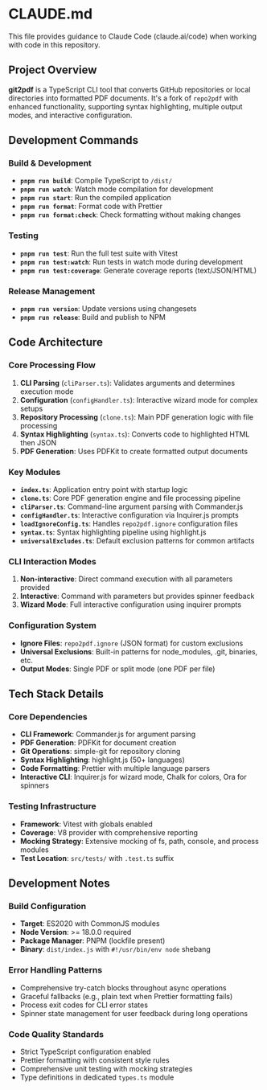 # CLAUDE.md

This file provides guidance to Claude Code (claude.ai/code) when working with code in this repository.

## Project Overview

**git2pdf** is a TypeScript CLI tool that converts GitHub repositories or local directories into formatted PDF documents. It's a fork of `repo2pdf` with enhanced functionality, supporting syntax highlighting, multiple output modes, and interactive configuration.

## Development Commands

### Build & Development
- **`pnpm run build`**: Compile TypeScript to `/dist/`
- **`pnpm run watch`**: Watch mode compilation for development
- **`pnpm run start`**: Run the compiled application
- **`pnpm run format`**: Format code with Prettier
- **`pnpm run format:check`**: Check formatting without making changes

### Testing
- **`pnpm run test`**: Run the full test suite with Vitest
- **`pnpm run test:watch`**: Run tests in watch mode during development
- **`pnpm run test:coverage`**: Generate coverage reports (text/JSON/HTML)

### Release Management
- **`pnpm run version`**: Update versions using changesets
- **`pnpm run release`**: Build and publish to NPM

## Code Architecture

### Core Processing Flow
1. **CLI Parsing** (`cliParser.ts`): Validates arguments and determines execution mode
2. **Configuration** (`configHandler.ts`): Interactive wizard mode for complex setups
3. **Repository Processing** (`clone.ts`): Main PDF generation logic with file processing
4. **Syntax Highlighting** (`syntax.ts`): Converts code to highlighted HTML then JSON
5. **PDF Generation**: Uses PDFKit to create formatted output documents

### Key Modules
- **`index.ts`**: Application entry point with startup logic
- **`clone.ts`**: Core PDF generation engine and file processing pipeline
- **`cliParser.ts`**: Command-line argument parsing with Commander.js
- **`configHandler.ts`**: Interactive configuration via Inquirer.js prompts
- **`loadIgnoreConfig.ts`**: Handles `repo2pdf.ignore` configuration files
- **`syntax.ts`**: Syntax highlighting pipeline using highlight.js
- **`universalExcludes.ts`**: Default exclusion patterns for common artifacts

### CLI Interaction Modes
1. **Non-interactive**: Direct command execution with all parameters provided
2. **Interactive**: Command with parameters but provides spinner feedback
3. **Wizard Mode**: Full interactive configuration using inquirer prompts

### Configuration System
- **Ignore Files**: `repo2pdf.ignore` (JSON format) for custom exclusions
- **Universal Exclusions**: Built-in patterns for node_modules, .git, binaries, etc.
- **Output Modes**: Single PDF or split mode (one PDF per file)

## Tech Stack Details

### Core Dependencies
- **CLI Framework**: Commander.js for argument parsing
- **PDF Generation**: PDFKit for document creation
- **Git Operations**: simple-git for repository cloning
- **Syntax Highlighting**: highlight.js (50+ languages)
- **Code Formatting**: Prettier with multiple language parsers
- **Interactive CLI**: Inquirer.js for wizard mode, Chalk for colors, Ora for spinners

### Testing Infrastructure
- **Framework**: Vitest with globals enabled
- **Coverage**: V8 provider with comprehensive reporting
- **Mocking Strategy**: Extensive mocking of fs, path, console, and process modules
- **Test Location**: `src/tests/` with `.test.ts` suffix

## Development Notes

### Build Configuration
- **Target**: ES2020 with CommonJS modules
- **Node Version**: >= 18.0.0 required
- **Package Manager**: PNPM (lockfile present)
- **Binary**: `dist/index.js` with `#!/usr/bin/env node` shebang

### Error Handling Patterns
- Comprehensive try-catch blocks throughout async operations
- Graceful fallbacks (e.g., plain text when Prettier formatting fails)
- Process exit codes for CLI error states
- Spinner state management for user feedback during long operations

### Code Quality Standards
- Strict TypeScript configuration enabled
- Prettier formatting with consistent style rules
- Comprehensive unit testing with mocking strategies
- Type definitions in dedicated `types.ts` module